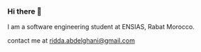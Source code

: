 ### Hi there 👋

I am a software engineering student at ENSIAS, Rabat Morocco.

contact me at [ridda.abdelghani@gmail.com](mailto:ridda.abdelghani@gmail.com)
